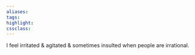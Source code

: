 ```yaml
---
aliases:  
tags:
highlight:  
cssclass:
---
```



I feel irritated & agitated & sometimes insulted when people are irrational.